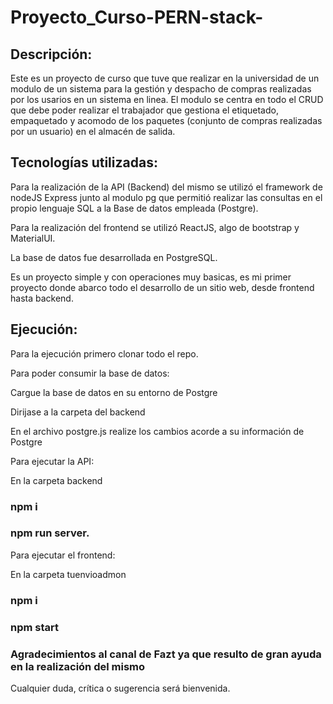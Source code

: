 # Proyecto_Curso-PERN-stack-
## Descripción:
Este es un proyecto de curso que tuve que realizar en la universidad de un modulo de un sistema para la gestión y despacho de compras realizadas 
por los usarios en un sistema en linea. 
El modulo se centra en todo el CRUD que debe poder realizar el trabajador que gestiona el etiquetado, empaquetado y acomodo de los paquetes 
(conjunto de compras realizadas por un usuario) en el almacén de salida.

## Tecnologías utilizadas:
Para la realización de la API (Backend) del mismo se utilizó el framework de nodeJS Express junto al modulo pg que permitió realizar las consultas en el propio 
lenguaje SQL a la Base de datos empleada (Postgre).

Para la realización del frontend se utilizó ReactJS, algo de bootstrap y MaterialUI.

La base de datos fue desarrollada en PostgreSQL.

Es un proyecto simple y con operaciones muy basicas, es mi primer proyecto donde abarco todo el desarrollo de un sitio web, desde frontend hasta backend. 

## Ejecución:
Para la ejecución primero clonar todo el repo.

Para poder consumir la base de datos:

Cargue la base de datos en su entorno de Postgre

Dirijase a la carpeta del backend

En el archivo postgre.js realize los cambios acorde a su información de Postgre

Para ejecutar la API:

En la carpeta backend

### npm i

### npm run server.

Para ejecutar el frontend:

En la carpeta tuenvioadmon

### npm i

### npm start 

### Agradecimientos al canal de Fazt ya que resulto de gran ayuda en la realización del mismo

Cualquier duda, crítica o sugerencia será bienvenida.
